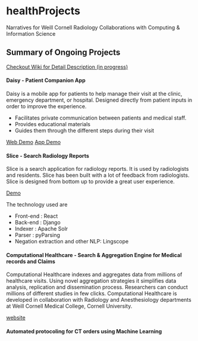 # healthProjects
Narratives for Weill Cornell Radiology Collaborations with Computing & Information Science

## Summary of Ongoing Projects 

[Checkout Wiki for Detail Description (in progress)](https://github.com/cornellradiology/healthProjects/wiki)

#### Daisy - Patient Companion App


Daisy is a mobile app for patients to help manage their visit at the clinic, emergency department, or hospital.
Designed directly from patient inputs in order to improve the experience.

* Facilitates private communication between patients and medical staff.
* Provides educational materials
* Guides them through the different steps during their visit

[Web Demo](https://web.daisyhealth.io)
[App Demo](http://app.daisyhealth.io)

#### Slice - Search Radiology Reports


Slice is a search application for radiology reports. It is used by radiologists and residents. 
Slice has been built with a lot of feedback from radiologists. 
Slice is designed from bottom up to provide a great user experience.    

[Demo](http://slice.jaichaudhary.com)

The technology used are 

* Front-end : React
* Back-end : Django
* Indexer : Apache Solr
* Parser : pyParsing
* Negation extraction and other NLP: Lingscope

#### Computational Healthcare - Search & Aggregation Engine for Medical records and Claims 

Computational Healthcare indexes and aggregates data from millions of healthcare visits. Using novel aggregation strategies it simplifies data analysis, replication and dissemination process. Researchers can conduct millions of different studies in few clicks. Computational Healthcare is developed in collaboration with Radiology and Anesthesiology departments at Weill Cornell Medical College, Cornell University.

[website](http://www.computationalhealthcare.com)


#### Automated protocoling for CT orders using Machine Learning



